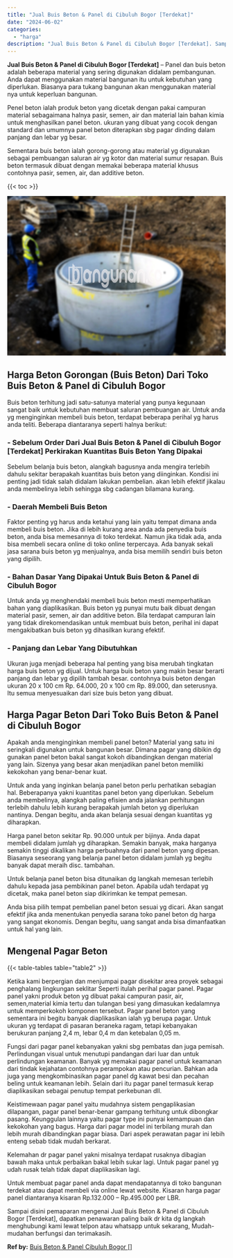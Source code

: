 ```yaml
---
title: "Jual Buis Beton & Panel di Cibuluh Bogor [Terdekat]"
date: "2024-06-02"
categories: 
  - "harga"
description: "Jual Buis Beton & Panel di Cibuluh Bogor [Terdekat]. Sampai disini pemaparan mengenai Jual Buis Beton & Panel di Cibuluh Bogor [Terdekat], dapatkan penawar..."
---
```


**Jual Buis Beton & Panel di Cibuluh Bogor \[Terdekat\]** – Panel dan buis beton adalah beberapa material yang sering digunakan didalam pembangunan. Anda dapat menggunakan material bangunan itu untuk kebutuhan yang diperlukan. Biasanya para tukang bangunan akan menggunakan material nya untuk keperluan bangunan.

Penel beton ialah produk beton yang dicetak dengan pakai campuran material sebagaimana halnya pasir, semen, air dan material lain bahan kimia untuk menghasilkan panel beton. ukuran yang dibuat yang cocok dengan standard dan umumnya panel beton diterapkan sbg pagar dinding dalam panjang dan lebar yg besar.

Sementara buis beton ialah gorong-gorong atau material yg digunakan sebagai pembuangan saluran air yg kotor dan material sumur resapan. Buis beton termasuk dibuat dengan memakai beberapa material khusus contohnya pasir, semen, air, dan additive beton.

{{< toc >}}

![Jual Buis Beton & Panel di Cibuluh Bogor [Terdekat]](/images/jual-panel-buis-beton-murah-43.png)

## Harga Beton Gorongan (Buis Beton) Dari Toko Buis Beton & Panel di Cibuluh Bogor

Buis beton terhitung jadi satu-satunya material yang punya kegunaan sangat baik untuk kebutuhan membuat saluran pembuangan air. Untuk anda yg menginginkan membeli buis beton, terdapat beberapa perihal yg harus anda teliti. Beberapa diantaranya seperti halnya berikut:

### \- Sebelum Order Dari Jual Buis Beton & Panel di Cibuluh Bogor \[Terdekat\] Perkirakan Kuantitas Buis Beton Yang Dipakai

Sebelum belanja buis beton, alangkah bagusnya anda mengira terlebih dahulu sekitar berapakah kuantitas buis beton yang diinginkan. Kondisi ini penting jadi tidak salah didalam lakukan pembelian. akan lebih efektif jikalau anda membelinya lebih sehingga sbg cadangan bilamana kurang.

### \- Daerah Membeli Buis Beton

Faktor penting yg harus anda ketahui yang lain yaitu tempat dimana anda membeli buis beton. Jika di lebih kurang area anda ada penyedia buis beton, anda bisa memesannya di toko terdekat. Namun jika tidak ada, anda bisa membeli secara online di toko online terpercaya. Ada banyak sekali jasa sarana buis beton yg menjualnya, anda bisa memilih sendiri buis beton yang dipilih.

### \- Bahan Dasar Yang Dipakai Untuk Buis Beton & Panel di Cibuluh Bogor

Untuk anda yg menghendaki membeli buis beton mesti memperhatikan bahan yang diaplikasikan. Buis beton yg punyai mutu baik dibuat dengan material pasir, semen, air dan additive beton. Bila terdapat campuran lain yang tidak direkomendasikan untuk membuat buis beton, perihal ini dapat mengakibatkan buis beton yg dihasilkan kurang efektif.

### \- Panjang dan Lebar Yang Dibutuhkan

Ukuran juga menjadi beberapa hal penting yang bisa merubah tingkatan harga buis beton yg dijual. Untuk harga buis beton yang makin besar berarti panjang dan lebar yg dipilih tambah besar. contohnya buis beton dengan ukuran 20 x 100 cm Rp. 64.000, 20 x 100 cm Rp. 89.000, dan seterusnya. Itu semua menyesuaikan dari size buis beton yang dibuat.

## Harga Pagar Beton Dari Toko Buis Beton & Panel di Cibuluh Bogor

Apakah anda menginginkan membeli panel beton? Material yang satu ini seringkali digunakan untuk bangunan besar. Dimana pagar yang dibikin dg gunakan panel beton bakal sangat kokoh dibandingkan dengan material yang lain. Sizenya yang besar akan menjadikan panel beton memiliki kekokohan yang benar-benar kuat.

Untuk anda yang inginkan belanja panel beton perlu perhatikan sebagian hal. Beberapanya yakni kuantitas panel beton yang diperlukan. Sebelum anda membelinya, alangkah paling efisien anda jalankan perhitungan terlebih dahulu lebih kurang berapakah jumlah beton yg diperlukan nantinya. Dengan begitu, anda akan belanja sesuai dengan kuantitas yg diharapkan.

Harga panel beton sekitar Rp. 90.000 untuk per bijinya. Anda dapat membeli didalam jumlah yg diharapkan. Semakin banyak, maka harganya semakin tinggi dikalikan harga perbuahnya dari panel beton yang dipesan. Biasanya seseorang yang belanja panel beton didalam jumlah yg begitu banyak dapat meraih disc. tambahan.

Untuk belanja panel beton bisa ditunaikan dg langkah memesan terlebih dahulu kepada jasa pembikinan panel beton. Apabila udah terdapat yg dicetak, maka panel beton siap dikirimkan ke tempat pemesan.

Anda bisa pilih tempat pembelian panel beton sesuai yg dicari. Akan sangat efektif jika anda menentukan penyedia sarana toko panel beton dg harga yang sangat ekonomis. Dengan begitu, uang sangat anda bisa dimanfaatkan untuk hal yang lain.

## Mengenal Pagar Beton

{{< table-tables table="table2" >}}

Ketika kami berpergian dan menjumpai pagar disekitar area proyek sebagai penghalang lingkungan seklitar Seperti itulah perihal pagar panel. Pagar panel yakni produk beton yg dibuat pakai campuran pasir, air, semen,material kimia tertu dan tulangan besi yang dimasukan kedalamnya untuk memperkokoh komponen tersebut. Pagar panel beton yang sementara ini begitu banyak diaplikasikan ialah yg berupa pagar. Untuk ukuran yg terdapat di pasaran beraneka ragam, tetapi kebanyakan berukuran panjang 2,4 m, lebar 0,4 m dan ketebalan 0,05 m.

Fungsi dari pagar panel kebanyakan yakni sbg pembatas dan juga pemisah. Perlindungan visual untuk menutupi pandangan dari luar dan untuk perlindungan keamanan. Banyak yg memakai pagar panel untuk keamanan dari tindak kejahatan contohnya perampokan atau pencurian. Bahkan ada juga yang mengkombinasikan pagar panel dg kawat besi dan pecahan beling untuk keamanan lebih. Selain dari itu pagar panel termasuk kerap diaplikasikan sebagai penutup tempat perkebunan dll.

Keistimewaan pagar panel yaitu mudahnya sistem pengaplikasian dilapangan, pagar panel benar-benar gampang terhitung untuk dibongkar pasang. Keunggulan lainnya yaitu pagar type ini punyai kemampuan dan kekokohan yang bagus. Harga dari pagar model ini terbilang murah dan lebih murah dibandingkan pagar biasa. Dari aspek perawatan pagar ini lebih enteng sebab tidak mudah berkarat.

Kelemahan dr pagar panel yakni misalnya terdapat rusaknya dibagian bawah maka untuk perbaikan bakal lebih sukar lagi. Untuk pagar panel yg udah rusak telah tidak dapat diaplikasikan lagi.

Untuk membuat pagar panel anda dapat mendapatannya di toko bangunan terdekat atau dapat membeli via online lewat website. Kisaran harga pagar panel diantaranya kisaran Rp.132.000 – Rp.495.000 per LBR.

Sampai disini pemaparan mengenai Jual Buis Beton & Panel di Cibuluh Bogor \[Terdekat\], dapatkan penawaran paling baik dr kita dg langkah menghubungi kami lewat telpon atau whatsapp untuk sekarang, Mudah-mudahan berfungsi dan terimakasih.

**Ref by:** [Buis Beton & Panel Cibuluh Bogor []](https://id.wikipedia.org/wiki/Buis)
